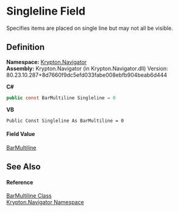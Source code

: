 # Singleline Field


Specifies items are placed on single line but may not all be visible.



## Definition
**Namespace:** <a href="a21ac074-d119-3dc6-bd1c-d3a12c0128bc.md">Krypton.Navigator</a>  
**Assembly:** Krypton.Navigator (in Krypton.Navigator.dll) Version: 80.23.10.287+8d7660f9dc5efd033fabe008ebfb904beab6d444

**C#**
``` C#
public const BarMultiline Singleline = 0
```
**VB**
``` VB
Public Const Singleline As BarMultiline = 0
```



#### Field Value
<a href="db86beba-f25a-835d-3307-006f54154e79.md">BarMultiline</a>

## See Also


#### Reference
<a href="db86beba-f25a-835d-3307-006f54154e79.md">BarMultiline Class</a>  
<a href="a21ac074-d119-3dc6-bd1c-d3a12c0128bc.md">Krypton.Navigator Namespace</a>  
